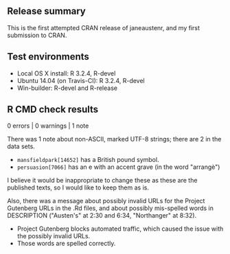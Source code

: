 ## Release summary

This is the first attempted CRAN release of janeaustenr, and my first submission to CRAN.

## Test environments
* Local OS X install: R 3.2.4, R-devel
* Ubuntu 14.04 (on Travis-CI): R 3.2.4, R-devel
* Win-builder: R-devel and R-release

## R CMD check results

0 errors | 0 warnings | 1 note

There was 1 note about non-ASCII, marked UTF-8 strings; there are 2 in the data sets.

* `mansfieldpark[14652]` has a British pound symbol.
* `persuasion[7066]` has an e with an accent grave (in the word "arrangè")

I believe it would be inappropriate to change these as these are the published texts, so I would like to keep them as is.

Also, there was a message about possibly invalid URLs for the Project Gutenberg URLs in the .Rd files, and about possibly mis-spelled words in DESCRIPTION ("Austen's" at 2:30 and 6:34, "Northanger" at 8:32).

* Project Gutenberg blocks automated traffic, which caused the issue with the possibly invalid URLs.
* Those words are spelled correctly.
